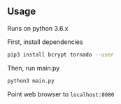 ## Usage
Runs on python 3.6.x

First, install dependencies
```sh
pip3 install bcrypt tornado --user
```

Then, run main.py
```sh
python3 main.py
```
Point web browser to `localhost:8080`
